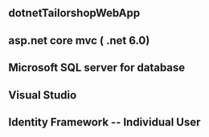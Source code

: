## dotnetTailorshopWebApp
## asp.net core mvc ( .net 6.0)
## Microsoft SQL server for database 
## Visual Studio
## Identity Framework -- Individual User

